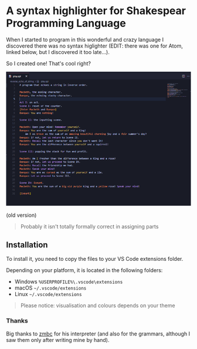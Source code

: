 # A syntax highlighter for Shakespear Programming Language
When I started to program in this wonderful and crazy language I discovered there was no syntax higlighter (EDIT: there was one for Atom, linked below, but I discovered it too late...).

So I created one! That's cool right?

![Here](./images/image.png)

(old version)

> Probably it isn't totally formally correct in assigning parts 

## Installation
To install it, you need to copy the files to your VS Code extensions folder.

Depending on your platform, it is located in the following folders:
* Windows `%USERPROFILE%\.vscode\extensions`
* macOS `~/.vscode/extensions`
* Linux `~/.vscode/extensions`

> Please notice: visualisation and colours depends on your theme

### Thanks
Big thanks to [zmbc](https://github.com/zmbc) for his interpreter (and also for the grammars, although I saw them only after writing mine by hand).
